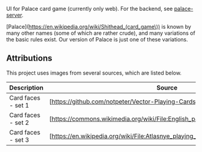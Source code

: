 UI for Palace card game (currently only web). For the backend, see [palace-server](https://github.com/brick-codes/palace-server/).

[Palace](https://en.wikipedia.org/wiki/Shithead_(card_game\)) is known by many other names (some of which are rather crude), and many variations of the basic rules exist. Our version of Palace is just one of these variations.

## Attributions
This project uses images from several sources, which are listed below.

| Description        | Source                                                                           | License       |
| ------------------ | -------------------------------------------------------------------------------- | ------------- |
| Card faces - set 1 | [https://github.com/notpeter/Vector-Playing-Cards]                               | Public domain |
| Card faces - set 2 | [https://commons.wikimedia.org/wiki/File:English_pattern_playing_cards_deck.svg] | Public domain |
| Card faces - set 3 | [https://en.wikipedia.org/wiki/File:Atlasnye_playing_cards_deck.svg]             | Public domain |
